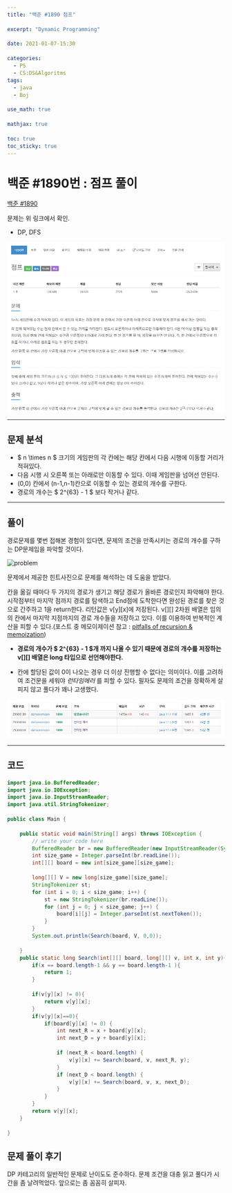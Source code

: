 ```yaml
---
title: "백준 #1890 점프"

excerpt: "Dynamic Programming"

date: 2021-01-07-15:30

categories:
  - PS
  - CS:DS&Algoritms
tags:
  - java
  - Boj

use_math: true

mathjax: true

toc: true
toc_sticky: true
---
```


# 백준 #1890번 : 점프 풀이

[백준 #1890](https://www.acmicpc.net/problem/1890)

문제는 위 링크에서 확인.

- DP, DFS

![problem][discription]

[discription]: /img/백준1890.png

---

## 문제 분석

- $ n \times n $ 크기의 게임판의 각 칸에는 해당 칸에서 다음 시행에 이동할 거리가 적혀있다.
- 다음 시행 시 오른쪽 또는 아래로만 이동할 수 있다. 이때 게임판을 넘어선 안된다.
- (0,0) 칸에서 (n-1,n-1)칸으로 이동할 수 있는 경로의 개수를 구한다.
- 경로의 개수는 $ 2^{63} - 1 $ 보다 작거나 같다.

---

## 풀이

경로문제를 몇번 접해본 경험이 있다면, 문제의 조건을 만족시키는 경로의 개수를 구하는 DP문제임을 파악할 것이다.

![problem][discription3]  

[discription3]: https://www.acmicpc.net/JudgeOnline/upload/201007/d1.PNG

문제에서 제공한 힌트사진으로 문제를 해석하는 데 도움을 받았다.

칸을 옮길 때마다 두 가지의 경로가 생기고 해당 경로가 올바른 경로인지 파악해야 한다.
시작점부터 마지막 점까지 경로를 탐색하고 End점에 도착한다면 완성된 경로를 찾은 것으로 간주하고 1을 return한다. 리턴값은 v[y][x]에 저장된다. v[][] 2차원 배열은 임의의 칸에서 마지막 지점까지의 경로 개수들을 저장하고 있다. 이를 이용하여 반복적인 계산을 피할 수 있다.(포스트 중 메모이제이션 참고 : [pitfalls of recursion & memoization](https://ekgns33.github.io/ps/cs:ds&algoritms/boj10870/))

- **경로의 개수가 $ 2^{63} - 1 $개 까지 나올 수 있기 때문에 경로의 개수를 저장하는 v[][] 배열은 long 타입으로 선언해야한다.**

- 칸에 할당된 값이 0이 나오는 경우 더 이상 진행할 수 없다는 의미이다. 이를 고려하여 조건문을 세워야 _런타임에러_ 를 피할 수 있다. 필자도 문제의 조건을 정확하게 살피지 않고 풀다가 꽤나 고생했다.

![problem][discription4]  

[discription4]: /img/1890런타임에러.png

---

## 코드

```java
import java.io.BufferedReader;
import java.io.IOException;
import java.io.InputStreamReader;
import java.util.StringTokenizer;

public class Main {

    public static void main(String[] args) throws IOException {
        // write your code here
        BufferedReader br = new BufferedReader(new InputStreamReader(System.in));
        int size_game = Integer.parseInt(br.readLine());
        int[][] board = new int[size_game][size_game];

        long[][] V = new long[size_game][size_game];
        StringTokenizer st;
        for (int i = 0; i < size_game; i++) {
            st = new StringTokenizer(br.readLine());
            for (int j = 0; j < size_game; j++) {
                board[i][j] = Integer.parseInt(st.nextToken());
            }
        }
        System.out.println(Search(board, V, 0,0));

    }
    public static long Search(int[][] board, long[][] v, int x, int y){
        if(x == board.length-1 && y == board.length-1 ){
            return 1;
        }

        if(v[y][x] != 0){
            return v[y][x];
        }
        if(v[y][x]==0){
            if(board[y][x] != 0) {
                int next_R = x + board[y][x];
                int next_D = y + board[y][x];

                if (next_R < board.length) {
                    v[y][x] += Search(board, v, next_R, y);
                }
                if (next_D < board.length) {
                    v[y][x] += Search(board, v, x, next_D);
                }
            }
        }
        return v[y][x];
    }

}

```

## 문제 풀이 후기

DP 카테고리의 일반적인 문제로 난이도도 준수하다. 문제 조건을 대충 읽고 풀다가 시간을 좀 날려먹었다. 앞으로는 좀 꼼꼼히 살피자.
